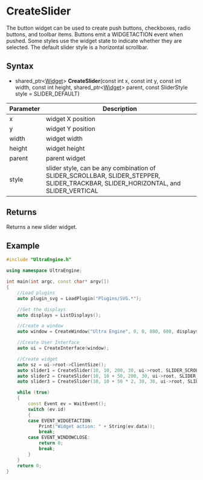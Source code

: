 # CreateSlider #

The button widget can be used to create push buttons, checkboxes, radio buttons, and toolbar items. Buttons emit a WIDGETACTION event when pushed. Some styles use the widget state to indicate whether they are selected. The default slider style is a horizontal scrollbar.

## Syntax ##

- shared_ptr<[Widget](Widget.md)\> **CreateSlider**(const int x, const int y, const int width, const int height, shared_ptr<[Widget](Widget.md)\> parent, const SliderStyle style = SLIDER_DEFAULT)

| Parameter | Description |
| --- | --- |
| x | widget X position |
| y | widget Y position |
| width | widget width |
| height | widget height |
| parent | parent widget |
| style | slider style, can be any combination of SLIDER_SCROLLBAR, SLIDER_STEPPER, SLIDER_TRACKBAR, SLIDER_HORIZONTAL, and SLIDER_VERTICAL |

## Returns ##

Returns a new slider widget.

## Example ##
```c++
#include "UltraEngine.h"

using namespace UltraEngine;

int main(int argc, const char* argv[])
{
    //Load plugins
    auto plugin_svg = LoadPlugin("Plugins/SVG.*");

    //Get the displays
    auto displays = ListDisplays();

    //Create a window
    auto window = CreateWindow("Ultra Engine", 0, 0, 800, 600, displays[0]);

    //Create User Interface
    auto ui = CreateInterface(window);

    //Create widget
    auto sz = ui->root->ClientSize();
    auto slider1 = CreateSlider(10, 10, 200, 30, ui->root, SLIDER_SCROLLBAR);
    auto slider2 = CreateSlider(10, 10 + 50, 200, 30, ui->root, SLIDER_TRACKBAR);
    auto slider3 = CreateSlider(10, 10 + 50 * 2, 30, 30, ui->root, SLIDER_STEPPER | SLIDER_VERTICAL);

    while (true)
    {
        const Event ev = WaitEvent();
        switch (ev.id)
        {
        case EVENT_WIDGETACTION:
            Print("Widget action: " + String(ev.data));
            break;
        case EVENT_WINDOWCLOSE:
            return 0;
            break;
        }
    }
    return 0;
}
```
